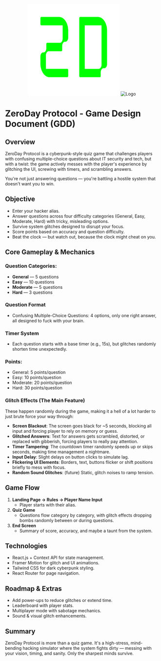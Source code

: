 <div align="center">
  <img src="https://github.com/kur0gir1/ZeroDay/blob/main/zeroday/public/ZeroDayLogo.png" alt="Logo" width="300px">
  <img src="https://github.com/kur0gir1/ZeroDay/blob/main/zeroday/public/ZeroDayTextLogo.png" alt="Logo" width="500px">
</div>

# ZeroDay Protocol - Game Design Document (GDD)

## Overview
ZeroDay Protocol is a cyberpunk-style quiz game that challenges players with confusing multiple-choice questions about IT security and tech, but with a twist: the game actively messes with the player's experience by glitching the UI, screwing with timers, and scrambling answers.

You're not just answering questions — you're battling a hostile system that doesn't want you to win.

## Objective
- Enter your hacker alias.
- Answer questions across four difficulty categories (General, Easy, Moderate, Hard) with tricky, misleading options.
- Survive system glitches designed to disrupt your focus.
- Score points based on accuracy and question difficulty.
- Beat the clock — but watch out, because the clock might cheat on you.

## Core Gameplay & Mechanics

### Question Categories:
- **General** — 5 questions
- **Easy** — 10 questions
- **Moderate** — 5 questions
- **Hard** — 3 questions

### Question Format
- Confusing Multiple-Choice Questions: 4 options, only one right answer, all designed to fuck with your brain.

### Timer System
- Each question starts with a base timer (e.g., 15s), but glitches randomly shorten time unexpectedly.

### Points:
- General: 5 points/question
- Easy: 10 points/question
- Moderate: 20 points/question
- Hard: 30 points/question

### Glitch Effects (The Main Feature)
These happen randomly during the game, making it a hell of a lot harder to just brute force your way through:

- **Screen Blackout**: The screen goes black for ~5 seconds, blocking all input and forcing player to rely on memory or guess.
- **Glitched Answers**: Text for answers gets scrambled, distorted, or replaced with gibberish, forcing players to really pay attention.
- **Timer Tampering**: The countdown timer randomly speeds up or skips seconds, making time management a nightmare.
- **Input Delay**: Slight delays on button clicks to simulate lag.
- **Flickering UI Elements**: Borders, text, buttons flicker or shift positions briefly to mess with focus.
- **Random Sound Glitches**: (future) Static, glitch noises to ramp tension.

## Game Flow
1. **Landing Page → Rules → Player Name Input**
   - Player starts with their alias.
2. **Quiz Game**
   - Questions flow category by category, with glitch effects dropping bombs randomly between or during questions.
3. **End Screen**
   - Summary of score, accuracy, and maybe a taunt from the system.

## Technologies
- React.js + Context API for state management.
- Framer Motion for glitch and UI animations.
- Tailwind CSS for dark cyberpunk styling.
- React Router for page navigation.

## Roadmap & Extras
- Add power-ups to reduce glitches or extend time.
- Leaderboard with player stats.
- Multiplayer mode with sabotage mechanics.
- Sound & visual glitch enhancements.

## Summary
ZeroDay Protocol is more than a quiz game. It's a high-stress, mind-bending hacking simulator where the system fights dirty — messing with your vision, timing, and sanity. Only the sharpest minds survive.
